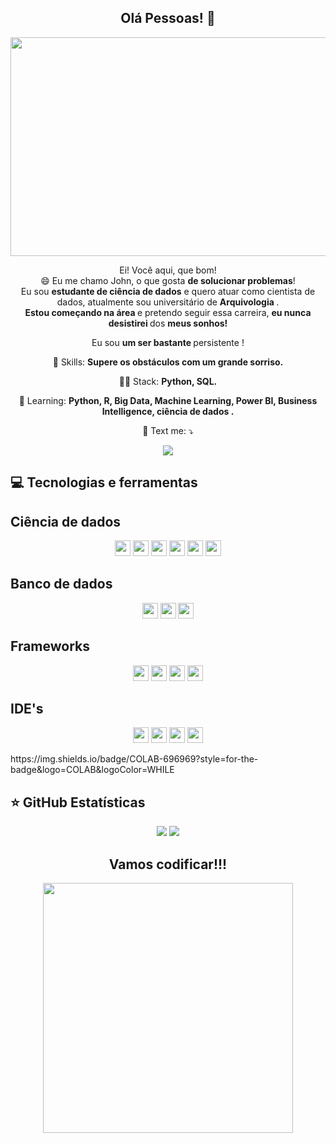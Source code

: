 
<span align="center">

##  Olá Pessoas! 👋 

</span>

<div align="center">
<img src="https://user-images.githubusercontent.com/110690751/200134755-ed1297a1-1ff9-42ec-83c4-722195786571.gif" height="350" width="600px" />
</div>


<p align="center">
  Ei! Você aqui, que bom! <br> 😄 Eu me chamo John, o que gosta <strong> de solucionar problemas</strong>! <br> Eu sou <strong> estudante de ciência de dados</strong> e quero atuar como cientista de dados, atualmente sou universitário de <strong> Arquivologia </strong>.<br />
<strong> Estou começando na área </strong> e pretendo seguir essa carreira, <strong> eu nunca desistirei </strong> dos <strong> meus sonhos! </strong> 
</p>

<p align="center">
 Eu sou <strong>um ser bastante </strong> persistente !<br />
</p>

<p align="center">
  💼 Skills: <strong> Supere os obstáculos com um grande sorriso. </strong>
</p>

<p align="center">
  👩‍💻  Stack: <strong> Python, SQL.</strong>
</p>

<p align="center">
  🚀  Learning: <strong>Python, R, Big Data, Machine Learning, Power BI, Business Intelligence, ciência de dados .</strong>
</p>

<p align="center">
  💌 Text me: ⤵️
</p>
<p align="center">
  
  <a href="https://www.linkedin.com/in/john-anderson-16bb83246/" alt="Linkedin">
  <img src="https://img.shields.io/badge/-Linkedin-0e76a8?style=for-the-badge&logo=Linkedin&logoColor=white&link=https://www.linkedin.com/in/keidsonroby/" /></a>
</p>  

## 💻 Tecnologias e ferramentas

## Ciência de dados

<p align="center">
  
 <img src="https://img.shields.io/badge/python-FFFF00?style=for-the-badge&logo=python&logoColor=ffdd54)" height="25"/>
 <img src="https://img.shields.io/badge/PANDAS-000080?style=for-the-badge&logo=PANDAS&logoColor=WHITE" height="25"/> 
 <img src="https://img.shields.io/badge/NUMPY-A020F0?style=for-the-badge&logo=NUMPY&logoColor=WHITE" height="25"/>
   <img src="https://img.shields.io/badge/PLOTLY-32CD32?style=for-the-badge&logo=PLOTLY&logoColor=WHITE" height="25"/>
   <img src="https://img.shields.io/badge/SCIKIT%20LEARN-D2691E?style=for-the-badge&logo=SCIKIT%20LEARN&logoColor=white" height="25"/>
    <img src="https://img.shields.io/badge/big%20data-FFDEAD?style=for-the-badge&logo=big%20data&logoColor=white" height="25"/>

  
</p>

## Banco de dados

<p align="center">

  <img src="https://img.shields.io/badge/mysql-32CD32?style=for-the-badge&logo=mysql&logoColor=white" height="25"/>
 <img src="https://img.shields.io/badge/sqlserver-FFFFF0?style=for-the-badge&logo=sqlserver&logoColor=white" height="25"/>
  <img src="https://img.shields.io/badge/sqlite-E9967A?style=for-the-badge&logo=sqlite&logoColor=white" height="25"/>
  
  
  </p>
  
## Frameworks

<p align="center">

  <img src="https://img.shields.io/badge/conda-4F4F4F?style=for-the-badge&logo=conda&logoColor=white" height="25"/>
     <img src="https://img.shields.io/badge/jupyter-D2691E?style=for-the-badge&logo=jupyter&logoColor=white" height="25"/>
  <img src="https://img.shields.io/badge/powerbi-FFFF00?style=for-the-badge&logo=powerbi&logoColor=white" height="25"/>
  <img src="  https://img.shields.io/badge/tableau-4169E1?style=for-the-badge&logo=tableau&logoColor=white" height="25"/>
  
  
</p>

## IDE's

<p align="center">

  <img src="https://img.shields.io/badge/COLAB-696969?style=for-the-badge&logo=COLAB&logoColor=WHILE" height="25"/>
     <img src="https://img.shields.io/badge/VISUAL%20STUDIO%20CODE-6959CD?style=for-the-badge&logo=VISUAL%20STUDIO%20CODE&logoColor=WHILE" height="25"/>
  <img src="https://img.shields.io/badge/powerbi-FFFF00?style=for-the-badge&logo=powerbi&logoColor=white" height="25"/>
  <img src="https://img.shields.io/badge/PYCHARM-DAA520?style=for-the-badge&logo=PYCHARM&logoColor=BLACK" height="25"/>
  
  
</p>
https://img.shields.io/badge/COLAB-696969?style=for-the-badge&logo=COLAB&logoColor=WHILE
  
  
  

## ⭐ GitHub Estatísticas

<p align = "center">
  <img src = "https://github-readme-stats.vercel.app/api?username=John2024-web&show_icons=true&theme=tokyonight&line_height=27">
  <img src = "https://github-readme-stats.vercel.app/api/top-langs/?username=John2024-web&hide=a,html&theme=tokyonight">
</p>


<div align="center">
<h2> Vamos codificar!!!</h2>
<img src="https://user-images.githubusercontent.com/110690751/200137586-67a53f60-eeb5-4c09-93e1-f421f28e7edd.gif" width="400px" />
</div>
